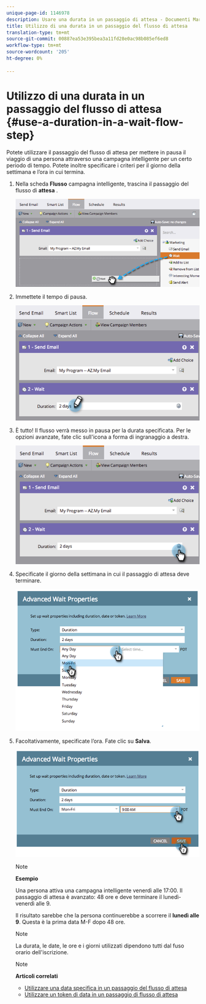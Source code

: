 ```yaml
---
unique-page-id: 1146978
description: Usare una durata in un passaggio di attesa - Documenti Marketo - Documentazione prodotto
title: Utilizzo di una durata in un passaggio del flusso di attesa
translation-type: tm+mt
source-git-commit: 00887ea53e395bea3a11fd28e0ac98b085ef6ed8
workflow-type: tm+mt
source-wordcount: '205'
ht-degree: 0%

---
```



# Utilizzo di una durata in un passaggio del flusso di attesa {#use-a-duration-in-a-wait-flow-step}

Potete utilizzare il passaggio del flusso di attesa per mettere in pausa il viaggio di una persona attraverso una campagna intelligente per un certo periodo di tempo. Potete inoltre specificare i criteri per il giorno della settimana e l’ora in cui termina.

1. Nella scheda **Flusso** campagna intelligente, trascina il passaggio del flusso di **attesa** .

   ![](assets/image2014-9-22-11-3a53-3a57.png)

1. Immettete il tempo di pausa.

   ![](assets/image2014-9-22-11-3a54-3a0.png)

1. È tutto! Il flusso verrà messo in pausa per la durata specificata. Per le opzioni avanzate, fate clic sull&#39;icona a forma di ingranaggio a destra.

   ![](assets/image2014-9-22-11-3a54-3a7.png)

1. Specificate il giorno della settimana in cui il passaggio di attesa deve terminare.

   ![](assets/image2014-9-22-11-3a54-3a10.png)

1. Facoltativamente, specificate l’ora. Fate clic su **Salva**.

   ![](assets/image2014-9-22-11-3a54-3a35.png)

   >[!NOTE]
   >
   >**Esempio**
   >
   >
   >Una persona attiva una campagna intelligente venerdì alle 17:00. Il passaggio di attesa è avanzato: 48 ore e deve terminare il lunedì-venerdì alle 9.
   >
   >
   >Il risultato sarebbe che la persona continuerebbe a scorrere il **lunedì alle 9**. Questa è la prima data M-F dopo 48 ore.

   >[!NOTE]
   >
   >La durata, le date, le ore e i giorni utilizzati dipendono tutti dal fuso orario dell&#39;iscrizione.

   >[!NOTE]
   >
   >**Articoli correlati**
   >
   >    
   >    
   >    * [Utilizzare una data specifica in un passaggio del flusso di attesa](use-a-specific-date-in-a-wait-flow-step.md)
   >    * [Utilizzare un token di data in un passaggio di flusso di attesa](use-a-date-token-in-a-wait-flow-step.md)


